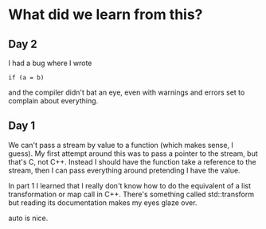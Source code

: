 # What did we learn from this?

## Day 2

I had a bug where I wrote

```
if (a = b)
```

and the compiler didn't bat an eye, even with warnings and errors set to
complain about everything.

## Day 1

We can't pass a stream by value to a function (which makes sense, I guess).
My first attempt around this was to pass a pointer to the stream, but that's C,
not C++. Instead I should have the function take a reference to the stream,
then I can pass everything around pretending I have the value.

In part 1 I learned that I really don't know how to do the equivalent of a list
transformation or map call in C++. There's something called std::transform but
reading its documentation makes my eyes glaze over.

auto is nice.
